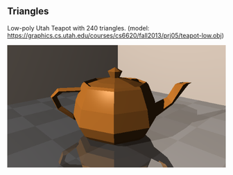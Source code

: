 ## Triangles

Low-poly Utah Teapot with 240 triangles.
(model: https://graphics.cs.utah.edu/courses/cs6620/fall2013/prj05/teapot-low.obj)

![alt text](output.png "Low-poly Teapot")
